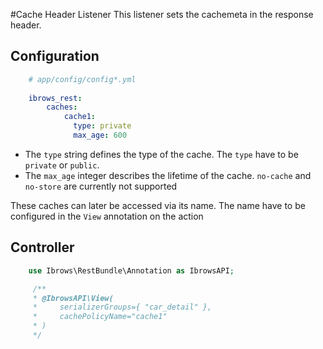 #Cache Header Listener
This listener sets the cachemeta in the response header.

## Configuration
```yaml
    # app/config/config*.yml
    
    ibrows_rest:
        caches:
            cache1: 
              type: private
              max_age: 600
```
 - The `type` string defines the type of the cache. The `type` have to be `private` or `public`. 
 - The `max_age` integer describes the lifetime of the cache.
`no-cache` and `no-store` are currently not supported

These caches can later be accessed via its name. The name have to be configured in the `View` annotation on the action

## Controller
```php
    use Ibrows\RestBundle\Annotation as IbrowsAPI;

     /**
     * @IbrowsAPI\View(
     *     serializerGroups={ "car_detail" },
     *     cachePolicyName="cache1"
     * )
     */
```